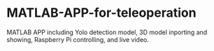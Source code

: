 # MATLAB-APP-for-teleoperation
MATLAB APP including Yolo detection model, 3D model inporting and showing, Raspberry Pi controlling, and live video.
